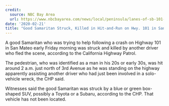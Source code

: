 ```yaml
---
credit:
  source: NBC Bay Area
  url: https://www.nbcbayarea.com/news/local/peninsula/lanes-of-sb-101-closed-in-san-mateo-after-good-samaritan-dies-while-assisting-crash-victim/2238496/
date: '2020-02-21'
title: "Good Samaritan Struck, Killed in Hit-and-Run on Hwy. 101 in San Mateo"
---
```

A good Samaritan who was trying to help following a crash on Highway 101 in San Mateo early Friday morning was struck and killed by another driver who fled the scene, according to the California Highway Patrol.

The pedestrian, who was identified as a man in his 20s or early 30s, was hit around 2 a.m. just north of 3rd Avenue as he was standing on the highway apparently assisting another driver who had just been involved in a solo-vehicle wreck, the CHP said.

Witnesses said the good Samaritan was struck by a blue or green box-shaped SUV, possibly a Toyota or a Subaru, according to the CHP. That vehicle has not been located.
